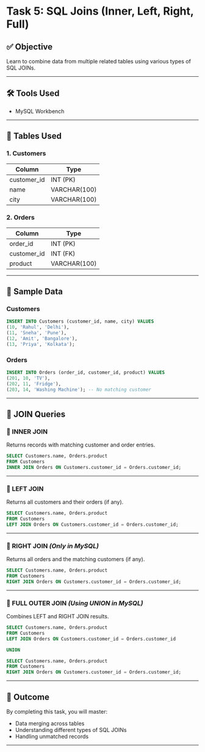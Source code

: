 # Task 5: SQL Joins (Inner, Left, Right, Full)

## ✅ Objective
Learn to combine data from multiple related tables using various types of SQL JOINs.

---

## 🛠 Tools Used
- MySQL Workbench 

---

## 📂 Tables Used
### 1. Customers
| Column       | Type         |
|--------------|--------------|
| customer_id  | INT (PK)     |
| name         | VARCHAR(100) |
| city         | VARCHAR(100) |

### 2. Orders
| Column       | Type         |
|--------------|--------------|
| order_id     | INT (PK)     |
| customer_id  | INT (FK)     |
| product      | VARCHAR(100) |

---

## 💾 Sample Data

### Customers
```sql
INSERT INTO Customers (customer_id, name, city) VALUES
(10, 'Rahul', 'Delhi'),
(11, 'Sneha', 'Pune'),
(12, 'Amit', 'Bangalore'),
(13, 'Priya', 'Kolkata');
```

### Orders
```sql
INSERT INTO Orders (order_id, customer_id, product) VALUES
(201, 10, 'TV'),
(202, 11, 'Fridge'),
(203, 14, 'Washing Machine'); -- No matching customer
```

---

## 🔄 JOIN Queries

### 🔹 INNER JOIN
Returns records with matching customer and order entries.
```sql
SELECT Customers.name, Orders.product
FROM Customers
INNER JOIN Orders ON Customers.customer_id = Orders.customer_id;
```

---

### 🔹 LEFT JOIN
Returns all customers and their orders (if any).
```sql
SELECT Customers.name, Orders.product
FROM Customers
LEFT JOIN Orders ON Customers.customer_id = Orders.customer_id;
```

---

### 🔹 RIGHT JOIN *(Only in MySQL)*
Returns all orders and the matching customers (if any).
```sql
SELECT Customers.name, Orders.product
FROM Customers
RIGHT JOIN Orders ON Customers.customer_id = Orders.customer_id;
```

---

### 🔹 FULL OUTER JOIN *(Using UNION in MySQL)*
Combines LEFT and RIGHT JOIN results.
```sql
SELECT Customers.name, Orders.product
FROM Customers
LEFT JOIN Orders ON Customers.customer_id = Orders.customer_id

UNION

SELECT Customers.name, Orders.product
FROM Customers
RIGHT JOIN Orders ON Customers.customer_id = Orders.customer_id;
```

---

## 🎯 Outcome
By completing this task, you will master:
- Data merging across tables
- Understanding different types of SQL JOINs
- Handling unmatched records

---

